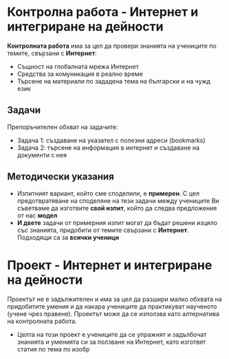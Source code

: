 # Контролна работа - Интернет и интегриране на дейности 

**Контролната работа** има за цел да провери знанията на учениците по темите, свързани с **Интернет**:
- Същност на глобалната мрежа Интернет
- Средства за комуникация в реално време
- Търсене на материали по зададена тема на български и на чужд език

## Задачи
Препоръчителен обхват на задачите:
 - Задача 1: създаване на указател с полезни адреси (bookmarks)
 - Задача 2: търсене на информация в интернет и създаване на документи с нея
 
## Методически указания
 - Изпитният вариант, който сме споделили, е **примерен**. С цел предотвратяване на споделяне на тези задачи между учениците Ви съветваме да изготвите **свой изпит**, който да следва предложения от нас **модел**
 - **И двете** задачи от примерния изпит могат да бъдат решени изцяло със знанията, придобити от темите свързани с **Интернет**. Подходящи са за **всички ученици**

# Проект - Интернет и интегриране на дейности
Проектът не е задължителен и има за цел да разшири малко обхвата на придобитите умения и да накара учениците да практикуват наученото (учене чрез правене). Проектът може да се използва като алтернатива на контролната работа.
 - Целта на този проект е учениците да се упражнят и задълбочат знанията и уменията си за ползване на Интернет, като изготвят статия по тема по изобр
